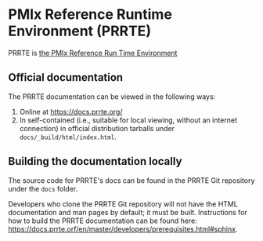 # PMIx Reference Runtime Environment (PRRTE)

PRRTE is [the PMIx Reference Run Time
Environment](https://github.com/openpmix/prrte)

## Official documentation

The PRRTE documentation can be viewed in the following ways:

1. Online at https://docs.prrte.org/
1. In self-contained (i.e., suitable for local viewing, without an
   internet connection) in official distribution tarballs under
   `docs/_build/html/index.html`.

## Building the documentation locally

The source code for PRRTE's docs can be found in the PRRTE Git
repository under the `docs` folder.

Developers who clone the PRRTE Git repository will not have the
HTML documentation and man pages by default; it must be built.
Instructions for how to build the PRRTE documentation can be found
here:
https://docs.prrte.orf/en/master/developers/prerequisites.html#sphinx.
